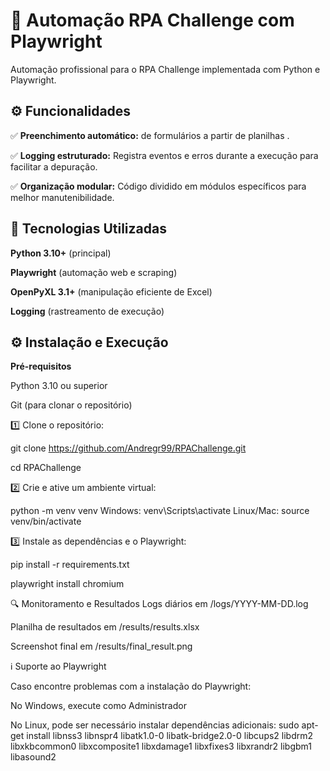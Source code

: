 # 🚀 **Automação RPA Challenge com Playwright**

Automação profissional para o RPA Challenge implementada com Python e Playwright.


## ⚙️ **Funcionalidades**  

✅ **Preenchimento automático:** de formulários a partir de planilhas .

✅ **Logging estruturado:** Registra eventos e erros durante a execução para facilitar a depuração.

✅ **Organização modular:** Código dividido em módulos específicos para melhor manutenibilidade.



## 🚀 **Tecnologias Utilizadas**

**Python 3.10+** (principal)

**Playwright** (automação web e scraping)

**OpenPyXL 3.1+** (manipulação eficiente de Excel)

**Logging** (rastreamento de execução)


## ⚙️ **Instalação e Execução** 

**Pré-requisitos**

Python 3.10 ou superior

Git (para clonar o repositório)

1️⃣ Clone o repositório:

git clone https://github.com/Andregr99/RPAChallenge.git

cd RPAChallenge

2️⃣ Crie e ative um ambiente virtual:

python -m venv venv
Windows:
venv\Scripts\activate
Linux/Mac:
source venv/bin/activate

3️⃣ Instale as dependências e o Playwright:

pip install -r requirements.txt

playwright install chromium

🔍 Monitoramento e Resultados
Logs diários em /logs/YYYY-MM-DD.log

Planilha de resultados em /results/results.xlsx

Screenshot final em /results/final_result.png

ℹ️ Suporte ao Playwright

Caso encontre problemas com a instalação do Playwright:

No Windows, execute como Administrador

No Linux, pode ser necessário instalar dependências adicionais:
sudo apt-get install libnss3 libnspr4 libatk1.0-0 libatk-bridge2.0-0 libcups2 libdrm2 libxkbcommon0 libxcomposite1 libxdamage1 libxfixes3 libxrandr2 libgbm1 libasound2


